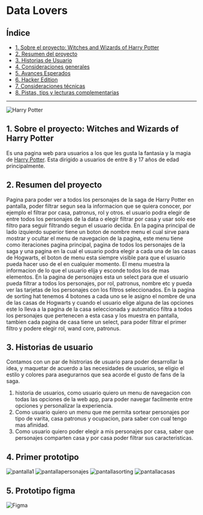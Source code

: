 # Data Lovers

## Índice

* [1. Sobre el proyecto: Witches and Wizards of Harry Potter](#1-sobre-el-proyecto:-witches-and-wizards-of-harry-potter)
* [2. Resumen del proyecto](#2-resumen-del-proyecto)
* [3. Historias de Usuario](#3-historias-de-usuario)
* [4. Consideraciones generales](#4-consideraciones-generales)
* [5. Avances Esperados](#5-avances-esperados)
* [6. Hacker Edition](#6-hacker-edition)
* [7. Consideraciones técnicas](#7-consideraciones-técnicas)
* [8. Pistas, tips y lecturas complementarias](#8-pistas-tips-y-lecturas-complementarias)

***

![Harry Potter](https://statics.viralizalo.com/imgentries/c7a3/a0add7b3ef7b16e216834630ffbe2eb323945.jpg?cb=86207)

## 1. Sobre el proyecto: Witches and Wizards of Harry Potter

Es una pagina web para usuarios a los que les gusta la fantasia y la magia de [Harry Potter](https://es.wikipedia.org/wiki/Harry_Potter). Esta dirigido a usuarios de entre 8 y 17 años de edad principalmente.


## 2. Resumen del proyecto

Pagina para poder ver a todos los personajes de la saga de Harry Potter en pantalla,
poder filtrar segun sea la informacion que se quiera conocer, por ejemplo el filtrar
por casa, patronus, rol y otros. el usuario podra elegir de entre todos los personajes
de la data o elegir filtrar por casa y usar solo ese filtro para seguir filtrando segun
el usuario decida.
En la pagina principal de lado izquierdo superior tiene un boton de nombre menu el
cual sirve para mostrar y ocultar el menu de navegacion de la pagina, este menu tiene
como iteraciones pagina principal, pagina de todos los personajes de la saga y una pagina
en la cual el usuario podra elegir a cada una de las casas de Hogwarts, el boton de menu esta
siempre visible para que el usuario pueda hacer uso de el en cualquier momento.
El menu muestra la informacion de lo que el usuario elija y esconde todos los de mas elementos.
En la pagina de personajes esta un select para que el usuario pueda filtrar a todos los
personajes, por rol, patronus, nombre etc y pueda ver las tarjetas de los personajes
con los filtros seleccionados.
En la pagina de sorting hat tenemos 4 botones a cada uno se le asigno el nombre de una
de las casas de Hogwarts y cuando el usuario elige alguna de las opciones este lo lleva a
la pagina de la casa seleccionada y automatico filtra a todos los personajes que pertenecen a esta casa y los muestra en pantalla, tambien cada pagina de casa tiene un select, para poder filtrar el primer filtro y podere elegir rol, wand core, patronus.


## 3. Historias de usuario

Contamos con un par de histrorias de usuario para poder desarrollar la idea, y maquetar de
acuerdo a las necesidades de usuarios, se eligio el estilo y colores para asegurarnos que sea acorde el gusto de fans de la saga.
1. historia de usuarios, como usuario quiero un menu de navegacion con todas las opciones de la web app, para poder navegar facilmente entre opciones y personalizar la experiencia.
2. Como usuario quiero un menu que me permita sortear personajes por tipo de varita, casa patronus y ocupacion, para saber con cual tengo mas afinidad.
3. Como usuario quiero poder elegir a mis personajes por casa, saber que personajes comparten casa y por casa poder filtrar sus caracteristicas.


## 4. Primer prototipo
![pantalla1](../src/images/pantalla1.jpg)
![pantallapersonajes](/src/images/pantallapersonajes.jpg)
![pantallasorting](/src/images/pantallasorting.jpg)
![pantallacasas](/src/images/pantallacasas.jpg)

## 5. Prototipo figma
![Figma](/src/images/figma.png)
